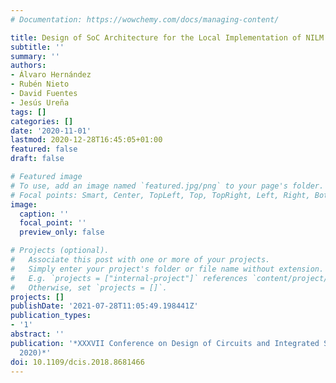 ```yaml
---
# Documentation: https://wowchemy.com/docs/managing-content/

title: Design of SoC Architecture for the Local Implementation of NILM Techniques
subtitle: ''
summary: ''
authors:
- Álvaro Hernández
- Rubén Nieto
- David Fuentes
- Jesús Ureña
tags: []
categories: []
date: '2020-11-01'
lastmod: 2020-12-28T16:45:05+01:00
featured: false
draft: false

# Featured image
# To use, add an image named `featured.jpg/png` to your page's folder.
# Focal points: Smart, Center, TopLeft, Top, TopRight, Left, Right, BottomLeft, Bottom, BottomRight.
image:
  caption: ''
  focal_point: ''
  preview_only: false

# Projects (optional).
#   Associate this post with one or more of your projects.
#   Simply enter your project's folder or file name without extension.
#   E.g. `projects = ["internal-project"]` references `content/project/deep-learning/index.md`.
#   Otherwise, set `projects = []`.
projects: []
publishDate: '2021-07-28T11:05:49.198441Z'
publication_types:
- '1'
abstract: ''
publication: '*XXXVII Conference on Design of Circuits and Integrated Systems (DCIS
  2020)*'
doi: 10.1109/dcis.2018.8681466
---
```

